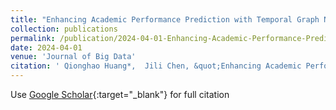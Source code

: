 ```yaml
---
title: "Enhancing Academic Performance Prediction with Temporal Graph Networks for Massive Open Online Courses"
collection: publications
permalink: /publication/2024-04-01-Enhancing-Academic-Performance-Prediction-with-Temporal-Graph-Networks-for-Massive-Open-Online-Courses
date: 2024-04-01
venue: 'Journal of Big Data'
citation: ' Qionghao Huang*,  Jili Chen, &quot;Enhancing Academic Performance Prediction with Temporal Graph Networks for Massive Open Online Courses.&quot; Journal of Big Data, 2024.'
---
```

Use [Google Scholar](https://scholar.google.com/scholar?q=Enhancing+Academic+Performance+Prediction+with+Temporal+Graph+Networks+for+Massive+Open+Online+Courses){:target="_blank"} for full citation